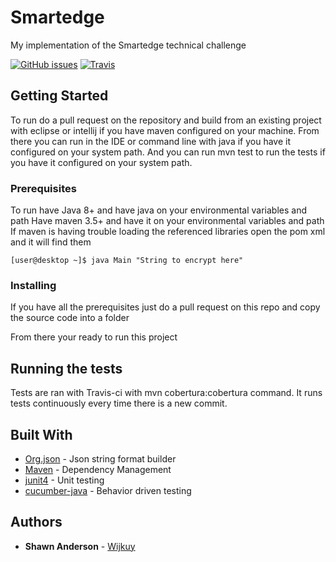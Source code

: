 # Smartedge
My implementation of the Smartedge technical challenge 


[![GitHub issues](https://img.shields.io/github/issues/Wijkuy/Smartedge.svg?style=flat-square)](https://github.com/Wijkuy/Smartedge/issues)
[![Travis](https://img.shields.io/travis/Wijkuy/Smartedge.svg?style=flat-square)](https://travis-ci.org/Wijkuy/Smartedge/)


## Getting Started

To run do a pull request on the repository and build from an existing project with eclipse or intellij if you have maven configured on your machine. From there you can run in the IDE or command line with java if you have it configured on your system path. And you can run mvn test to run the tests if you have it configured on your system path.

### Prerequisites

To run have Java 8+ and have java on your environmental variables and path
Have maven 3.5+ and have it on your environmental variables and path
If maven is having trouble loading the referenced libraries open the pom xml and it will find them


```
[user@desktop ~]$ java Main "String to encrypt here"
```

### Installing

If you have all the prerequisites just do a pull request on this repo and copy the source code into a folder

From there your ready to run this project

 
## Running the tests

Tests are ran with Travis-ci with mvn cobertura:cobertura command. It runs tests continuously every time there is a new commit.

## Built With
* [Org.json](https://github.com/stleary/JSON-java) - Json string format builder
* [Maven](https://maven.apache.org/) - Dependency Management
* [junit4](https://junit.org/junit4/) - Unit testing
* [cucumber-java](https://cucumber.io/) - Behavior driven testing


## Authors

* **Shawn Anderson** - [Wijkuy](https://github.com/Wijkuy)


